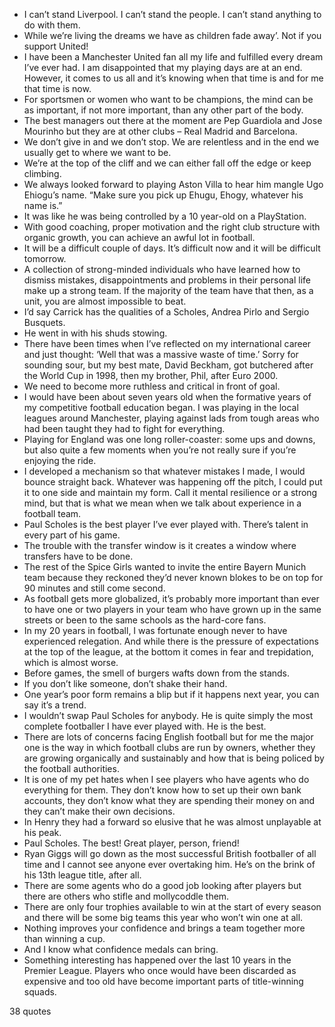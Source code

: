  - I can’t stand Liverpool. I can’t stand the people. I can’t stand anything to do with them.
 - While we’re living the dreams we have as children fade away’. Not if you support United!
 - I have been a Manchester United fan all my life and fulfilled every dream I’ve ever had. I am disappointed that my playing days are at an end. However, it comes to us all and it’s knowing when that time is and for me that time is now.
 - For sportsmen or women who want to be champions, the mind can be as important, if not more important, than any other part of the body.
 - The best managers out there at the moment are Pep Guardiola and Jose Mourinho but they are at other clubs – Real Madrid and Barcelona.
 - We don’t give in and we don’t stop. We are relentless and in the end we usually get to where we want to be.
 - We’re at the top of the cliff and we can either fall off the edge or keep climbing.
 - We always looked forward to playing Aston Villa to hear him mangle Ugo Ehiogu’s name. “Make sure you pick up Ehugu, Ehogy, whatever his name is.”
 - It was like he was being controlled by a 10 year-old on a PlayStation.
 - With good coaching, proper motivation and the right club structure with organic growth, you can achieve an awful lot in football.
 - It will be a difficult couple of days. It’s difficult now and it will be difficult tomorrow.
 - A collection of strong-minded individuals who have learned how to dismiss mistakes, disappointments and problems in their personal life make up a strong team. If the majority of the team have that then, as a unit, you are almost impossible to beat.
 - I’d say Carrick has the qualities of a Scholes, Andrea Pirlo and Sergio Busquets.
 - He went in with his shuds stowing.
 - There have been times when I’ve reflected on my international career and just thought: ‘Well that was a massive waste of time.’ Sorry for sounding sour, but my best mate, David Beckham, got butchered after the World Cup in 1998, then my brother, Phil, after Euro 2000.
 - We need to become more ruthless and critical in front of goal.
 - I would have been about seven years old when the formative years of my competitive football education began. I was playing in the local leagues around Manchester, playing against lads from tough areas who had been taught they had to fight for everything.
 - Playing for England was one long roller-coaster: some ups and downs, but also quite a few moments when you’re not really sure if you’re enjoying the ride.
 - I developed a mechanism so that whatever mistakes I made, I would bounce straight back. Whatever was happening off the pitch, I could put it to one side and maintain my form. Call it mental resilience or a strong mind, but that is what we mean when we talk about experience in a football team.
 - Paul Scholes is the best player I’ve ever played with. There’s talent in every part of his game.
 - The trouble with the transfer window is it creates a window where transfers have to be done.
 - The rest of the Spice Girls wanted to invite the entire Bayern Munich team because they reckoned they’d never known blokes to be on top for 90 minutes and still come second.
 - As football gets more globalized, it’s probably more important than ever to have one or two players in your team who have grown up in the same streets or been to the same schools as the hard-core fans.
 - In my 20 years in football, I was fortunate enough never to have experienced relegation. And while there is the pressure of expectations at the top of the league, at the bottom it comes in fear and trepidation, which is almost worse.
 - Before games, the smell of burgers wafts down from the stands.
 - If you don’t like someone, don’t shake their hand.
 - One year’s poor form remains a blip but if it happens next year, you can say it’s a trend.
 - I wouldn’t swap Paul Scholes for anybody. He is quite simply the most complete footballer I have ever played with. He is the best.
 - There are lots of concerns facing English football but for me the major one is the way in which football clubs are run by owners, whether they are growing organically and sustainably and how that is being policed by the football authorities.
 - It is one of my pet hates when I see players who have agents who do everything for them. They don’t know how to set up their own bank accounts, they don’t know what they are spending their money on and they can’t make their own decisions.
 - In Henry they had a forward so elusive that he was almost unplayable at his peak.
 - Paul Scholes. The best! Great player, person, friend!
 - Ryan Giggs will go down as the most successful British footballer of all time and I cannot see anyone ever overtaking him. He’s on the brink of his 13th league title, after all.
 - There are some agents who do a good job looking after players but there are others who stifle and mollycoddle them.
 - There are only four trophies available to win at the start of every season and there will be some big teams this year who won’t win one at all.
 - Nothing improves your confidence and brings a team together more than winning a cup.
 - And I know what confidence medals can bring.
 - Something interesting has happened over the last 10 years in the Premier League. Players who once would have been discarded as expensive and too old have become important parts of title-winning squads.

38 quotes